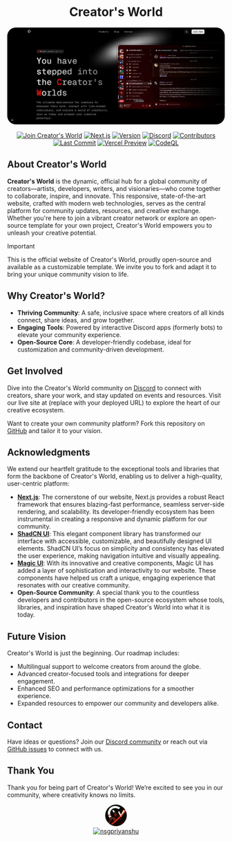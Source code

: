 <div align="center">

# Creator's World

<img src="public/assets/og_main.png" alt="Creator's World Icon" style="border-radius: 20px;" />

<br>

[![Join Creator's World](https://custom-icon-badges.demolab.com/badge/Creators%20World-000000.svg?logo=creators_world&logoColor=white)](https://discord.gg/7SAcEv7MDd)
[![Next.js](https://img.shields.io/github/package-json/dependency-version/nsgpriyanshu/creatorsworld/next?color=black&logo=next.js)](https://nextjs.org/)
[![Version](https://img.shields.io/github/package-json/v/nsgpriyanshu/creatorsworld?color=ff3b30)](https://github.com/nsgpriyanshu/creatorsworld)
[![Discord](https://img.shields.io/discord/855781247480496130?color=5865F2&logo=discord&logoColor=white)](https://discord.gg/7SAcEv7MDd)
[![Contributors](https://img.shields.io/github/contributors/nsgpriyanshu/creatorsworld?color=crimson)](https://github.com/nsgpriyanshu/creatorsworld/graphs/contributors)
[![Last Commit](https://img.shields.io/github/last-commit/nsgpriyanshu/creatorsworld)](https://github.com/nsgpriyanshu/creatorsworld)
[![Vercel Preview](https://img.shields.io/badge/Deployed%20on-Vercel-black?logo=vercel)](https://creatorsworld.vercel.app)
[![CodeQL](https://github.com/nsgpriyanshu/creatorsworld/actions/workflows/codeql.yml/badge.svg)](https://github.com/nsgpriyanshu/creatorsworld/actions/workflows/codeql.yml)

<!-- [![Dependency Review](https://github.com/nsgpriyanshu/creatorsworld/actions/workflows/dependency-review.yml/badge.svg)](https://github.com/nsgpriyanshu/creatorsworld/actions/workflows/dependency-review.yml) -->

</div>

## About Creator's World

**Creator's World** is the dynamic, official hub for a global community of creators—artists, developers, writers, and visionaries—who come together to collaborate, inspire, and innovate. This responsive, state-of-the-art website, crafted with modern web technologies, serves as the central platform for community updates, resources, and creative exchange. Whether you're here to join a vibrant creator network or explore an open-source template for your own project, Creator's World empowers you to unleash your creative potential.

> [!IMPORTANT]  
> This is the official website of Creator's World, proudly open-source and available as a customizable template. We invite you to fork and adapt it to bring your unique community vision to life.

## Why Creator's World?

- **Thriving Community**: A safe, inclusive space where creators of all kinds connect, share ideas, and grow together.
- **Engaging Tools**: Powered by interactive Discord apps (formerly bots) to elevate your community experience.
- **Open-Source Core**: A developer-friendly codebase, ideal for customization and community-driven development.

## Get Involved

Dive into the Creator's World community on [Discord](https://discord.gg/7SAcEv7MDd) to connect with creators, share your work, and stay updated on events and resources. Visit our live site at []() (replace with your deployed URL) to explore the heart of our creative ecosystem.

Want to create your own community platform? Fork this repository on [GitHub](https://github.com/nsgpriyanshu/creatorsworld) and tailor it to your vision.

## Acknowledgments

We extend our heartfelt gratitude to the exceptional tools and libraries that form the backbone of Creator's World, enabling us to deliver a high-quality, user-centric platform:

- **[Next.js](https://nextjs.org/)**: The cornerstone of our website, Next.js provides a robust React framework that ensures blazing-fast performance, seamless server-side rendering, and scalability. Its developer-friendly ecosystem has been instrumental in creating a responsive and dynamic platform for our community.
- **[ShadCN UI](https://ui.shadcn.com/)**: This elegant component library has transformed our interface with accessible, customizable, and beautifully designed UI elements. ShadCN UI’s focus on simplicity and consistency has elevated the user experience, making navigation intuitive and visually appealing.
- **[Magic UI](https://magicui.design/)**: With its innovative and creative components, Magic UI has added a layer of sophistication and interactivity to our website. These components have helped us craft a unique, engaging experience that resonates with our creative community.
- **Open-Source Community**: A special thank you to the countless developers and contributors in the open-source ecosystem whose tools, libraries, and inspiration have shaped Creator's World into what it is today.

## Future Vision

Creator's World is just the beginning. Our roadmap includes:

- Multilingual support to welcome creators from around the globe.
- Advanced creator-focused tools and integrations for deeper engagement.
- Enhanced SEO and performance optimizations for a smoother experience.
- Expanded resources to empower our community and developers alike.

## Contact

Have ideas or questions? Join our [Discord community](https://discord.gg/7SAcEv7MDd) or reach out via [GitHub issues](https://github.com/nsgpriyanshu/creatorsworld/issues) to connect with us.

## Thank You

Thank you for being part of Creator's World! We’re excited to see you in our community, where creativity knows no limits.

<div align="center">
  <img src="https://raw.githubusercontent.com/nsgpriyanshu/creatorsworld/main/public/icons/owner_one.png" alt="nsgpriyanshu" width="50" height="50" style="border-radius: 50%;" />
  <br>
  <a href="https://nsgpriyanshu.github.io">
    <img src="https://img.shields.io/badge/Developer-nsgpriyanshu-author.svg?color=f10a0a" alt="nsgpriyanshu" />
  </a>
</div>
